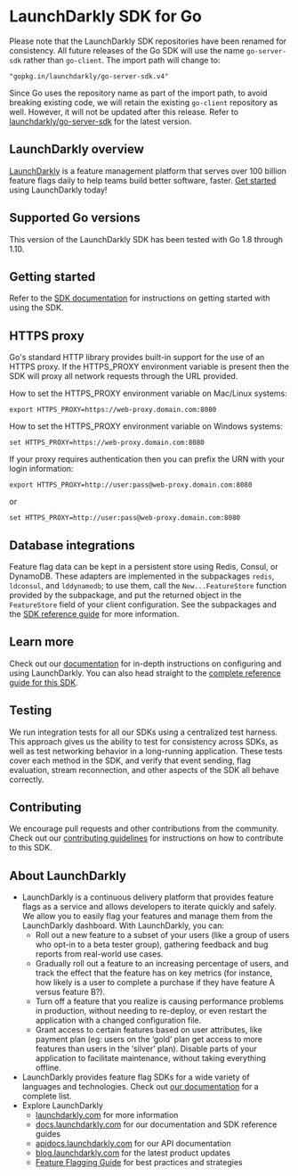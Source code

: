 LaunchDarkly SDK for Go
===========================

Please note that the LaunchDarkly SDK repositories have been renamed for consistency. All future releases of the Go SDK will use the name `go-server-sdk` rather than `go-client`. The import path will change to:

    "gopkg.in/launchdarkly/go-server-sdk.v4"

Since Go uses the repository name as part of the import path, to avoid breaking existing code, we will retain the existing `go-client` repository as well. However, it will not be updated after this release. Refer to [launchdarkly/go-server-sdk](https://github.com/launchdarkly/go-server-sdk) for the latest version.

LaunchDarkly overview
-------------------------
[LaunchDarkly](https://www.launchdarkly.com) is a feature management platform that serves over 100 billion feature flags daily to help teams build better software, faster. [Get started](https://docs.launchdarkly.com/docs/getting-started) using LaunchDarkly today!
 
Supported Go versions
-------------------------

This version of the LaunchDarkly SDK has been tested with Go 1.8 through 1.10.

Getting started
-----------

Refer to the [SDK documentation](https://docs.launchdarkly.com/docs/go-sdk-reference#section-getting-started) for instructions on getting started with using the SDK.

HTTPS proxy
------------
Go's standard HTTP library provides built-in support for the use of an HTTPS proxy. If the HTTPS_PROXY environment variable is present then the SDK will proxy all network requests through the URL provided.

How to set the HTTPS_PROXY environment variable on Mac/Linux systems:
```
export HTTPS_PROXY=https://web-proxy.domain.com:8080
```


How to set the HTTPS_PROXY environment variable on Windows systems:
```
set HTTPS_PROXY=https://web-proxy.domain.com:8080
```


If your proxy requires authentication then you can prefix the URN with your login information:
```
export HTTPS_PROXY=http://user:pass@web-proxy.domain.com:8080
```
or
```
set HTTPS_PROXY=http://user:pass@web-proxy.domain.com:8080
```


Database integrations
---------------------

Feature flag data can be kept in a persistent store using Redis, Consul, or DynamoDB. These adapters are implemented in the subpackages `redis`, `ldconsul`, and `lddynamodb`; to use them, call the `New...FeatureStore` function provided by the subpackage, and put the returned object in the `FeatureStore` field of your client configuration. See the subpackages and the [SDK reference guide](https://docs.launchdarkly.com/docs/using-a-persistent-feature-store) for more information.

Learn more
-----------

Check out our [documentation](http://docs.launchdarkly.com) for in-depth instructions on configuring and using LaunchDarkly. You can also head straight to the [complete reference guide for this SDK](http://docs.launchdarkly.com/docs/go-sdk-reference).

Testing
-------

We run integration tests for all our SDKs using a centralized test harness. This approach gives us the ability to test for consistency across SDKs, as well as test networking behavior in a long-running application. These tests cover each method in the SDK, and verify that event sending, flag evaluation, stream reconnection, and other aspects of the SDK all behave correctly.

Contributing
------------

We encourage pull requests and other contributions from the community. Check out our [contributing guidelines](CONTRIBUTING.md) for instructions on how to contribute to this SDK.

About LaunchDarkly
-----------

* LaunchDarkly is a continuous delivery platform that provides feature flags as a service and allows developers to iterate quickly and safely. We allow you to easily flag your features and manage them from the LaunchDarkly dashboard.  With LaunchDarkly, you can:
    * Roll out a new feature to a subset of your users (like a group of users who opt-in to a beta tester group), gathering feedback and bug reports from real-world use cases.
    * Gradually roll out a feature to an increasing percentage of users, and track the effect that the feature has on key metrics (for instance, how likely is a user to complete a purchase if they have feature A versus feature B?).
    * Turn off a feature that you realize is causing performance problems in production, without needing to re-deploy, or even restart the application with a changed configuration file.
    * Grant access to certain features based on user attributes, like payment plan (eg: users on the ‘gold’ plan get access to more features than users in the ‘silver’ plan). Disable parts of your application to facilitate maintenance, without taking everything offline.
* LaunchDarkly provides feature flag SDKs for a wide variety of languages and technologies. Check out [our documentation](https://docs.launchdarkly.com/docs) for a complete list.
* Explore LaunchDarkly
    * [launchdarkly.com](https://www.launchdarkly.com/ "LaunchDarkly Main Website") for more information
    * [docs.launchdarkly.com](https://docs.launchdarkly.com/  "LaunchDarkly Documentation") for our documentation and SDK reference guides
    * [apidocs.launchdarkly.com](https://apidocs.launchdarkly.com/  "LaunchDarkly API Documentation") for our API documentation
    * [blog.launchdarkly.com](https://blog.launchdarkly.com/  "LaunchDarkly Blog Documentation") for the latest product updates
    * [Feature Flagging Guide](https://github.com/launchdarkly/featureflags/  "Feature Flagging Guide") for best practices and strategies